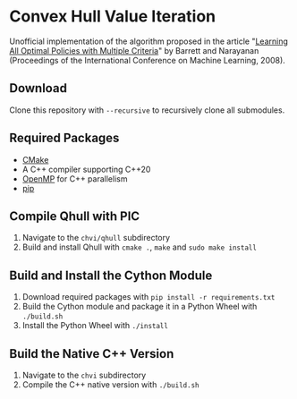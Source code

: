Convex Hull Value Iteration
===================

Unofficial implementation of the algorithm proposed in the article "[Learning All Optimal Policies with Multiple Criteria](http://icml2008.cs.helsinki.fi/papers/257.pdf)" by Barrett and Narayanan (Proceedings of the International Conference on Machine Learning, 2008).

Download
----------
Clone this repository with `--recursive` to recursively clone all submodules.

Required Packages
----------
- [CMake](https://cmake.org/)
- A C++ compiler supporting C++20
- [OpenMP](https://www.openmp.org/) for C++ parallelism
- [pip](https://pypi.org/project/pip/)

Compile Qhull with PIC 
----------
1. Navigate to the `chvi/qhull` subdirectory
2. Build and install Qhull with `cmake .`, `make` and `sudo make install`

Build and Install the Cython Module
----------
1. Download required packages with `pip install -r requirements.txt`
2. Build the Cython module and package it in a Python Wheel with `./build.sh`
3. Install the Python Wheel with `./install`

Build the Native C++ Version
----------
1. Navigate to the `chvi` subdirectory
2. Compile the C++ native version with `./build.sh`
